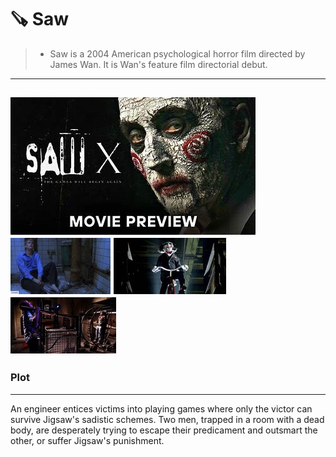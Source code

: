 # 🪚 Saw 

>+ Saw is a 2004 American psychological horror film directed by James Wan. It is Wan's feature film directorial debut. 
---
![saw](saw.jpg)\
![saw](saw1.jpg)
![saw](saw2.jpg)
![saw](saw3.jpg)
---
### Plot
---


An engineer entices victims into playing games where only the victor can survive Jigsaw's sadistic schemes. Two men, trapped in a room with a dead body, are desperately trying to escape their predicament and outsmart the other, or suffer Jigsaw's punishment.